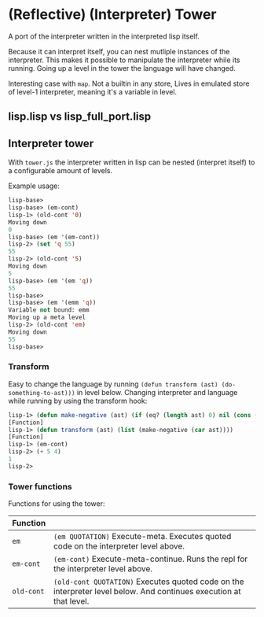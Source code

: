 # (Reflective) (Interpreter) Tower

A port of the interpreter written in the interpreted lisp itself.

Because it can interpret itself, you can nest mutliple instances of the interpreter.
This makes it possible to manipulate the interpreter while its running. Going up a level in the tower the language will have changed.

Interesting case with `map`. Not a builtin in any store, Lives in emulated store of level-1 interpreter, meaning it's a variable in level.

## lisp.lisp vs lisp_full_port.lisp

## Interpreter tower

With `tower.js` the interpreter written in lisp can be nested (interpret itself) to a configurable amount of levels.

Example usage:
```lisp
lisp-base> 
lisp-base> (em-cont)
lisp-1> (old-cont '0)
Moving down
0
lisp-base> (em '(em-cont))
lisp-2> (set 'q 55)
55
lisp-2> (old-cont '5)
Moving down
5
lisp-base> (em '(em 'q))
55
lisp-base> 
lisp-base> (em '(emm 'q))
Variable not bound: emm
Moving up a meta level
lisp-2> (old-cont 'em)
Moving down
55
lisp-base> 
```

### Transform

Easy to change the language by running `(defun transform (ast) (do-something-to-ast)))` in level below.
Changing interpreter and language while running by using the transform hook:
```lisp
lisp-1> (defun make-negative (ast) (if (eq? (length ast) 0) nil (cons (if (eq? (car ast) "+") "-" (car ast)) (make-negative (cdr ast)))))
[Function]
lisp-1> (defun transform (ast) (list (make-negative (car ast))))
[Function]
lisp-1> (em-cont)
lisp-2> (+ 5 4)
1
lisp-2> 
```

### Tower functions

Functions for using the tower:

| Function |   |
|----------|---|
| `em`      | `(em QUOTATION)` Execute-meta. Executes quoted code on the interpreter level above. |
| `em-cont`      | `(em-cont)` Execute-meta-continue. Runs the repl for the interpreter level above. |
| `old-cont`      | `(old-cont QUOTATION)` Executes quoted code on the interpreter level below. And continues execution at that level. |